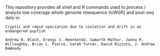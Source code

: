This repository provides all shell and R commands used to process / analyze low coverage whole genome resequence (lcWGR) and pool-seq data in:


``Cryptic and rapid speciation due to isolation and drift in an endangered pupfish``


``Andrew N. Black, Erangi J. Heenkenda, Samarth Mathur, Janna R. Willoughby, Brian L. Pierce, Sarah Turner, David Rizzuto, J. Andrew DeWoody``







